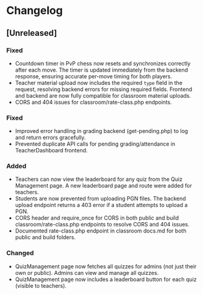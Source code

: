 # Changelog

## [Unreleased]
### Fixed
- Countdown timer in PvP chess now resets and synchronizes correctly after each move. The timer is updated immediately from the backend response, ensuring accurate per-move timing for both players.
- Teacher material upload now includes the required `type` field in the request, resolving backend errors for missing required fields. Frontend and backend are now fully compatible for classroom material uploads.
- CORS and 404 issues for classroom/rate-class.php endpoints.

### Fixed
- Improved error handling in grading backend (get-pending.php) to log and return errors gracefully.
- Prevented duplicate API calls for pending grading/attendance in TeacherDashboard frontend.
### Added
- Teachers can now view the leaderboard for any quiz from the Quiz Management page. A new leaderboard page and route were added for teachers.
- Students are now prevented from uploading PGN files. The backend upload endpoint returns a 403 error if a student attempts to upload a PGN.
- CORS header and require_once for CORS in both public and build classroom/rate-class.php endpoints to resolve CORS and 404 issues.
- Documented rate-class.php endpoint in classroom docs.md for both public and build folders.

### Changed
- QuizManagement page now fetches all quizzes for admins (not just their own or public). Admins can view and manage all quizzes.
- QuizManagement page now includes a leaderboard button for each quiz (visible to teachers).

